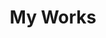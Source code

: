 ---
headTitle: 'Siddharth Roy - Work'
headDescription: 'I design simple beautiful software Applications ranging from Websites, Blogs to Android Apps. Check out my works'
title: 'My Works'
---